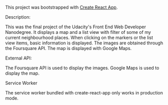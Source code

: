 This project was bootstrapped with [Create React App](https://github.com/facebookincubator/create-react-app).

Description:

This was the final project of the Udacity's Front End Web Developer Nanodegree. It displays a map and a list view with filter of some of my current neighbourhood places. When clicking on the markers or the list view items, basic information is displayed. The images are obtained through the Foursquare API. The map is displayed with Google Maps.

External API:

The Foursquare API is used to display the images. Google Maps is used to display the map.

Service Worker

The service worker bundled with create-react-app only works in production mode.






